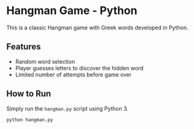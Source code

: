 # Hangman Game - Python

This is a classic Hangman game with Greek words developed in Python.

## Features
- Random word selection
- Player guesses letters to discover the hidden word
- Limited number of attempts before game over

## How to Run
Simply run the `hangman.py` script using Python 3.

```bash
python hangman.py
